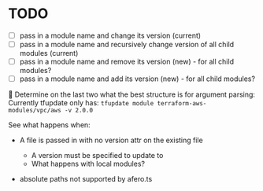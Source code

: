 # TODO

- [ ] pass in a module name and change its version (current)
- [ ] pass in a module name and recursively change version of all child modules (current)
- [ ] pass in a module name and remove its version (new) - for all child modules?
- [ ] pass in a module name and add its version (new) - for all child modules?

🤔 Determine on the last two what the best structure is for argument parsing:
Currently tfupdate only has: `tfupdate module terraform-aws-modules/vpc/aws -v 2.0.0`

See what happens when:

- A file is passed in with no version attr on the existing file
  - A version must be specified to update to
  - What happens with local modules?

- absolute paths not supported by afero.ts
